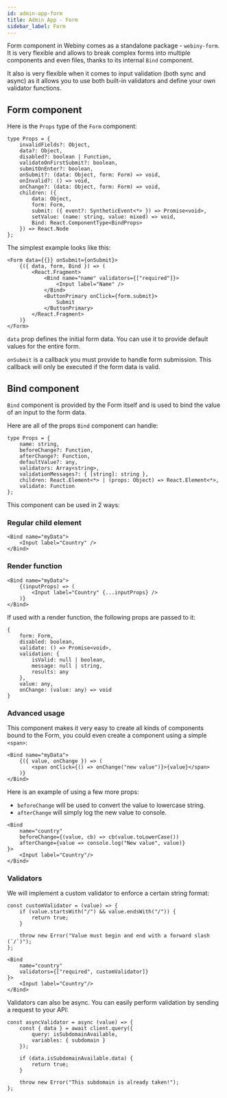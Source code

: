 ```yaml
---
id: admin-app-form
title: Admin App - Form
sidebar_label: Form
---
```


Form component in Webiny comes as a standalone package - `webiny-form`.
It is very flexible and allows to break complex forms into multiple
components and even files, thanks to its internal `Bind` component.

It also is very flexible when it comes to input validation (both sync and async)
as it allows you to use both built-in validators and define your own validator
functions.

## Form component

Here is the `Props` type of the `Form` component:
```
type Props = {
    invalidFields?: Object,
    data?: Object,
    disabled?: boolean | Function,
    validateOnFirstSubmit?: boolean,
    submitOnEnter?: boolean,
    onSubmit?: (data: Object, form: Form) => void,
    onInvalid?: () => void,
    onChange?: (data: Object, form: Form) => void,
    children: ({
        data: Object,
        form: Form,
        submit: ({ event?: SyntheticEvent<*> }) => Promise<void>,
        setValue: (name: string, value: mixed) => void,
        Bind: React.ComponentType<BindProps>
    }) => React.Node
};
```

The simplest example looks like this:
```
<Form data={{}} onSubmit={onSubmit}>
    {({ data, form, Bind }) => (
        <React.Fragment>
            <Bind name="name" validators={["required"]}>
                <Input label="Name" />
            </Bind>
            <ButtonPrimary onClick={form.submit}>
                Submit
            </ButtonPrimary>
        </React.Fragment>
    )}
</Form>
```

`data` prop defines the initial form data. You can use it to provide default
values for the entire form.

`onSubmit` is a callback you must provide to handle form submission.
This callback will only be executed if the form data is valid.

## Bind component
`Bind` component is provided by the Form itself and is used to bind the value
of an input to the form data.

Here are all of the props `Bind` component can handle:

```
type Props = {
    name: string,
    beforeChange?: Function,
    afterChange?: Function,
    defaultValue?: any,
    validators: Array<string>,
    validationMessages?: { [string]: string },
    children: React.Element<*> | (props: Object) => React.Element<*>,
    validate: Function
};
```

This component can be used in 2 ways:

### Regular child element
```
<Bind name="myData">
    <Input label="Country" />
</Bind>
```

### Render function
```
<Bind name="myData">
    {(inputProps) => (
        <Input label="Country" {...inputProps} />
    )}
</Bind>
```

If used with a render function, the following props are passed to it:
```
{
    form: Form,
    disabled: boolean,
    validate: () => Promise<void>,
    validation: {
        isValid: null | boolean,
        message: null | string,
        results: any
    },
    value: any,
    onChange: (value: any) => void
}
```


### Advanced usage

This component makes it very easy to create all kinds of components
bound to the Form, you could even create a component using a simple `<span>`:

```
<Bind name="myData">
    {({ value, onChange }) => (
        <span onClick={() => onChange("new value")}>{value}</span>
    )}
</Bind>
```

Here is an example of using a few more props:
- `beforeChange` will be used to convert the value to lowercase string.
- `afterChange` will simply log the new value to console.

```
<Bind
    name="country"
    beforeChange={(value, cb) => cb(value.toLowerCase())
    afterChange={value => console.log("New value", value)}
}>
    <Input label="Country"/>
</Bind>
```

### Validators
We will implement a custom validator to enforce a certain string format:

```
const customValidator = (value) => {
    if (value.startsWith("/") && value.endsWith("/")) {
        return true;
    }

    throw new Error("Value must begin and end with a forward slash (`/`)");
};

<Bind
    name="country"
    validators={["required", customValidator]}
}>
    <Input label="Country"/>
</Bind>
```

Validators can also be async. You can easily perform validation by
sending a request to your API:

```
const asyncValidator = async (value) => {
    const { data } = await client.query({
        query: isSubdomainAvailable,
        variables: { subdomain }
    });

    if (data.isSubdomainAvailable.data) {
        return true;
    }

    throw new Error("This subdomain is already taken!");
};
```
